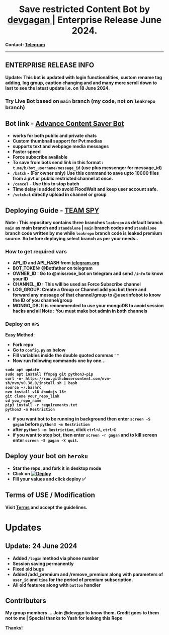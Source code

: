 <h1 align="center">
  <b>Save restricted Content Bot by <a href="https://devgagan.in"> devgagan </a> | Enterprise Release June 2024.
</h1> 
    
Contact: [Telegram](https://t.me/devggn)

---

## ENTERPRISE RELEASE INFO

**Update**: This bot is updated with login functionalities, custom rename tag adding, log group, caption changing and and many more scroll down to last to see the latest update i.e. on 18 June 2024.

### Try Live Bot based on `main` branch (my code, not on `leakrepo` branch)
Bot link - [Advance Content Saver Bot](https://t.me/advance_content_saver_bot)
---

- works for both public and private chats
- Custom thumbnail support for Pvt medias
- supports text and webpage media messages
- Faster speed
- Force subscribe available
- To save from bots send link in this format : `t.me/b/bot_username/message_id` (use plus messenger for message_id)
- `/batch` - (For owner only) Use this command to save upto 10000 files from a pvt or public restricted channel at once.
- `/cancel` -  Use this to stop batch
- Time delay is added to avoid FloodWait and keep user account safe.
- `/setchat` directly upload in channel or group

## Deploying Guide - [TEAM SPY](https://t.me/devggn)

**Note** : This repository contains three branches `leakrepo` as default branch `main` as main branch and `standalone` | `main` branch codes and `standalone` branch code written by me while `leakrepo` branch code is leaked premium source.
So before deploying select branch as per your needs..

### How to get required vars
 
- API_ID and API_HASH from [telegram.org](https://my.telegram.org/auth)
- BOT_TOKEN: @Botfather on telegram
- OWNER_ID : Go to @missrose_bot on telegram and send `/info` to know your ID
- CHANNEL_ID : This will be used as Force Subscribe channel
- LOG_GROUP: Create a Group or Channel add you bot there and forward any message of that channel/group to @userinfobot to know the ID of you channel/group
- MONGO_DB: It is recommended to use your mongoDB to avoid session hacks and all
Note : You must make bot admin in both channels

### Deploy on `VPS`

Easy Method:
- Fork repo
- Go to ```config.py``` as below
- Fill variables inside the double quoted commas `""`  
- Now run following commands one by one...
```
sudo apt update
sudo apt install ffmpeg git python3-pip
curl -o- https://raw.githubusercontent.com/nvm-sh/nvm/v0.38.0/install.sh | bash
source ~/.bashrc
nvm install v18 #nodejs 18+
git clone your_repo_link
cd you_repo_name
pip3 install -r requirements.txt
python3 -m Restriction
```

- if you want bot to be running in background then enter `screen -S gagan` before `python3 -m Restriction` 
- after `python3 -m Restriction`, click `ctrl+A`, `ctrl+D`
- if you want to stop bot, then enter `screen -r gagan` and to kill screen enter `screen -S gagan -X quit`.


## Deploy your bot on `heroku`
- Star the repo, and fork it in desktop mode
- Click on  [![Deploy](https://www.herokucdn.com/deploy/button.svg)](https://heroku.com/deploy)
- Fill your values and click deploy ✅

## Terms of USE / Modification 
Visit [Terms](https://github.com/PRADEEP999901/Save-premium/blob/main/TERMS_OF_USE.md) and accept the guidelines.

# Updates

## Update: 24 June 2024

- Added `/login` method via phone number
- Session saving permanently
- Fixed old bugs
- Added /add_premium and /remove_premium along with parameters of `user_id` and `time` for the period of premium subscription.
- All old features along with `button` handler


## Contributers
My group members ... Join @devggn to know them.
Credit goes to them not to me | Special thanks to Yash for leaking this Repo

Thanks!


